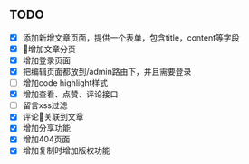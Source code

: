 ## TODO

- [x] ​添加新增文章页面，提供一个表单，包含title，content等字段
- [x] 增加文章分页
- [x] 增加登录页面
- [x] 把编辑页面都放到/admin路由下，并且需要登录
- [ ] 增加code highlight样式
- [x] 增加查看、点赞、评论接口
- [ ] 留言xss过滤
- [x] 评论关联到文章
- [x] 增加分享功能
- [x] 增加404页面
- [x] 增加复制时增加版权功能
